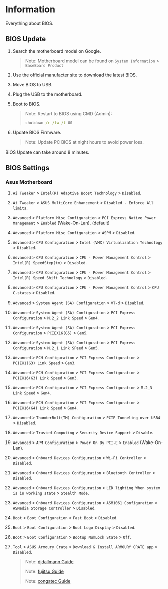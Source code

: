 # Information

Everything about BIOS.

## BIOS Update

1. Search the motherboard model on Google.

   > Note: Motherboard model can be found on `System Information` > `BaseBoard Product`

1. Use the official manufacter site to download the latest BIOS.
1. Move BIOS to USB.
1. Plug the USB to the motherboard.
1. Boot to BIOS.

   > Note: Restart to BIOS using CMD (Admin):
   >
   > ```cmd
   > shutdown /r /fw /t 00
   >
   > ```

1. Update BIOS Firmware.

   > Note: Update PC BIOS at night hours to avoid power loss.

BIOS Update can take around 8 minutes.

## BIOS Settings

### Asus Motherboard

1. `Ai Tweaker` > `Intel(R) Adaptive Boost Technology` > `Disabled`.
1. `Ai Tweaker` > `ASUS MultiCore Enhancement` > `Disabled - Enforce All limits`.
1. `Advanced` > `Platform Misc Configuration` > `PCI Express Native Power Management` > `Enabled` (Wake-On-Lan). (default)
1. `Advanced` > `Platform Misc Configuration` > `ASPM` > `Disabled`.
1. `Advanced` > `CPU Configuration` > `Intel (VMX) Virtualization Technology` > `Disabled`.
1. `Advanced` > `CPU Configuration` > `CPU - Power Management Control` > `Intel(R) SpeedStep(tm)` > `Disabled`.
1. `Advanced` > `CPU Configuration` > `CPU - Power Management Control` > `Intel(R) Speed Shift Technology` > `Disabled`.
1. `Advanced` > `CPU Configuration` > `CPU - Power Management Control` > `CPU C-states` > `Disabled`.
1. `Advanced` > `System Agent (SA) Configuration` > `VT-d` > `Disabled`.
1. `Advanced` > `System Agent (SA) Configuration` > `PCI Express Configuration` > `M.2_2 Link Speed` > `Gen4`.
1. `Advanced` > `System Agent (SA) Configuration` > `PCI Express Configuration` > `PCIEX16(G5)` > `Gen5`.
1. `Advanced` > `System Agent (SA) Configuration` > `PCI Express Configuration` > `M.2_1 Link SPeed` > `Gen5`.
1. `Advanced` > `PCH Configuration` > `PCI Express Configuration` > `PCIEX1(G3) Link Speed` > `Gen3`.
1. `Advanced` > `PCH Configuration` > `PCI Express Configuration` > `PCIEX16(G3) Link Speed` > `Gen3`.
1. `Advanced` > `PCH Configuration` > `PCI Express Configuration` > `M.2_3 Link Speed` > `Gen4`.
1. `Advanced` > `PCH Configuration` > `PCI Express Configuration` > `PCIEX16(G4) Link Speed` > `Gen4`.
1. `Advanced` > `ThunderBolt(TM) Configuration` > `PCIE Tunneling over USB4` > `Disabled`.
1. `Advanced` > `Trusted Computing` > `Security Device Support` > `Disable`.
1. `Advanced` > `APM Configuration` > `Power On By PCI-E` > `Enabled` (Wake-On-Lan).
1. `Advanced` > `Onboard Devices Configuration` > `Wi-Fi Controller` > `Disabled`.
1. `Advanced` > `Onboard Devices Configuration` > `Bluetooth Controller` > `Disabled`.
1. `Advanced` > `Onboard Devices Configuration` > `LED lighting When system is in working state` > `Stealth Mode`.
1. `Advanced` > `Onboard Devices Configuration` > `ASM1061 Configuration` > `ASMedia Storage Controller` > `Disabled`.
1. `Boot` > `Boot Configuration` > `Fast Boot` > `Disabled`.
1. `Boot` > `Boot Configuration` > `Boot Logo Display` > `Disabled`.
1. `Boot` > `Boot Configuration` > `Bootup NumLock State` > `Off`.
1. `Tool` > `ASUS Armoury Crate` > `Download & Install ARMOURY CRATE app` > `Disabled`.

   > Note: [djdallmann Guide](https://github.com/djdallmann/GamingPCSetup/tree/master/CONTENT/DOCS/BIOS)
   >
   > Note: [fujitsu Guide](https://sp.ts.fujitsu.com/dmsp/Publications/public/wp-bios-settings-primergy-ww-en.pdf)
   >
   > Note: [congatec Guide](https://www.congatec.com/fileadmin/user_upload/Documents/Application_Notes/AN40_BIOS_Optimization_For_Real-time_Applications.pdf)
